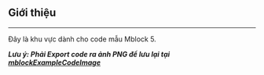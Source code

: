 ## Giới thiệu ##
---
Đây là khu vực dành cho code mẫu Mblock 5.

***Lưu ý: Phải Export code ra ảnh PNG để lưu lại tại [mblockExampleCodeImage](mBlock5/mblockExampleCodeImage)***
